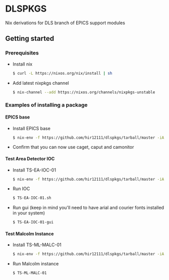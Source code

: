 # DLSPKGS

Nix derivations for DLS branch of EPICS support modules

## Getting started
### Prerequisites
* Install nix
    ```bash
    $ curl -L https://nixos.org/nix/install | sh
    ```
* Add latest nixpkgs channel
    ```bash
    $ nix-channel --add https://nixos.org/channels/nixpkgs-unstable
    ```

### Examples of installing a package
#### EPICS base
* Install EPICS base
    ```bash
    $ nix-env -f https://github.com/hir12111/dlspkgs/tarball/master -iA dls-epics-base
    ```
* Confirm that you can now use caget, caput and camonitor

#### Test Area Detector IOC
* Install TS-EA-IOC-01
    ```bash
    $ nix-env -f https://github.com/hir12111/dlspkgs/tarball/master -iA TS-EA-IOC-01
    ```
* Run IOC
    ```bash
    $ TS-EA-IOC-01.sh
    ```
* Run gui (keep in mind you'll need to have arial and courier fonts installed in your system)
    ```bash
    $ TS-EA-IOC-01-gui
    ```

#### Test Malcolm Instance
* Install TS-ML-MALC-01
    ```bash
    $ nix-env -f https://github.com/hir12111/dlspkgs/tarball/master -iA TS-ML-MALC-01
    ```
* Run Malcolm instance
    ```bash
    $ TS-ML-MALC-01
    ```
